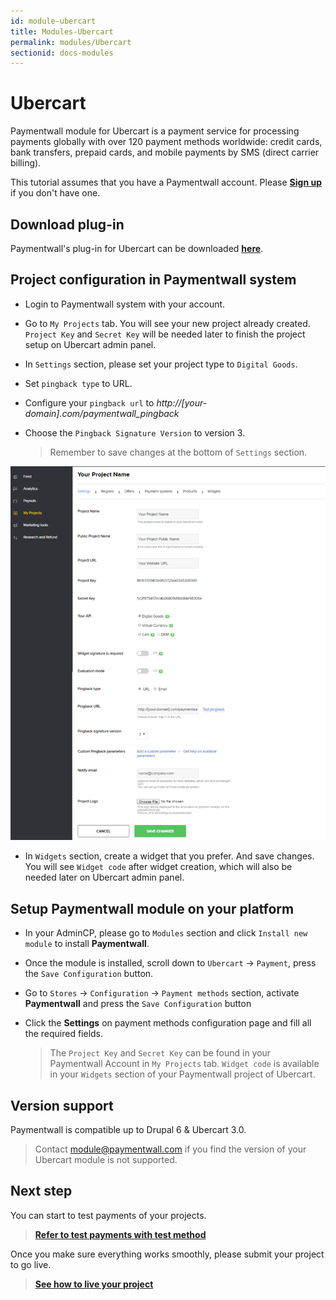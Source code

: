 ```yaml
---
id: module-ubercart
title: Modules-Ubercart
permalink: modules/Ubercart
sectionid: docs-modules
---
```


# Ubercart

Paymentwall module for Ubercart is a payment service for processing payments globally with over 120 payment methods worldwide: credit cards, bank transfers, prepaid cards, and mobile payments by SMS (direct carrier billing).

This tutorial assumes that you have a Paymentwall account. Please **[Sign up](https://api.paymentwall.com/pwaccount/signup?source=ubercart&mode=merchant)** if you don't have one.

## Download plug-in

Paymentwall's plug-in for Ubercart can be downloaded **[here](https://github.com/paymentwall)**.

## Project configuration in Paymentwall system

* Login to Paymentwall system with your account.

* Go to ```My Projects``` tab. You will see your new project already created. ```Project Key``` and ```Secret Key``` will be needed later to finish the project setup on Ubercart admin panel.

* In ```Settings``` section, please set your project type to  ```Digital Goods```.

* Set ```pingback type``` to URL.

 * Configure your ```pingback url``` to *http://[your-domain].com/paymentwall_pingback*

* Choose the ```Pingback Signature Version``` to version 3.

  > Remember to save changes at the bottom of ```Settings``` section.

<div class="docs-img">
    <img src="/textures/pic/integration/platform/ubercart.png">
</div>

* In ```Widgets``` section, create a widget that you prefer. And save changes. You will see ```Widget code``` after widget creation, which will also be needed later on Ubercart admin panel.

## Setup Paymentwall module on your platform

* In your AdminCP, please go to ```Modules``` section and click ```Install new module``` to install **Paymentwall**.

* Once the module is installed, scroll down to ```Ubercart``` -> ```Payment```, press the ```Save Configuration``` button.

* Go to ```Stores``` -> ```Configuration``` -> ```Payment methods``` section, activate **Paymentwall** and press the ```Save Configuration``` button

* Click the **Settings** on payment methods configuration page and fill all the required fields.

  >The ```Project Key``` and ```Secret Key``` can be found in your Paymentwall Account in ```My Projects``` tab. ```Widget code``` is available in your ```Widgets``` section of your Paymentwall project of Ubercart.


## Version support

Paymentwall is compatible up to Drupal 6 & Ubercart 3.0.

> Contact [module@paymentwall.com](mailto:module@paymentwall.com) if you find the version of your Ubercart module is not supported.


## Next step

You can start to test payments of your projects.

> **[Refer to test payments with test method](/sandbox/test-payment)**

Once you make sure everything works smoothly, please submit your project to go live.

> **[See how to live your project](/guides/review-home)**